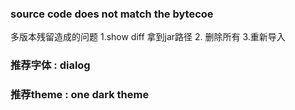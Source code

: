 ### source code does not match the bytecoe 
多版本残留造成的问题 1.show diff 拿到jar路径 2. 删除所有 3.重新导入


### 推荐字体 : dialog 

### 推荐theme : one dark theme
